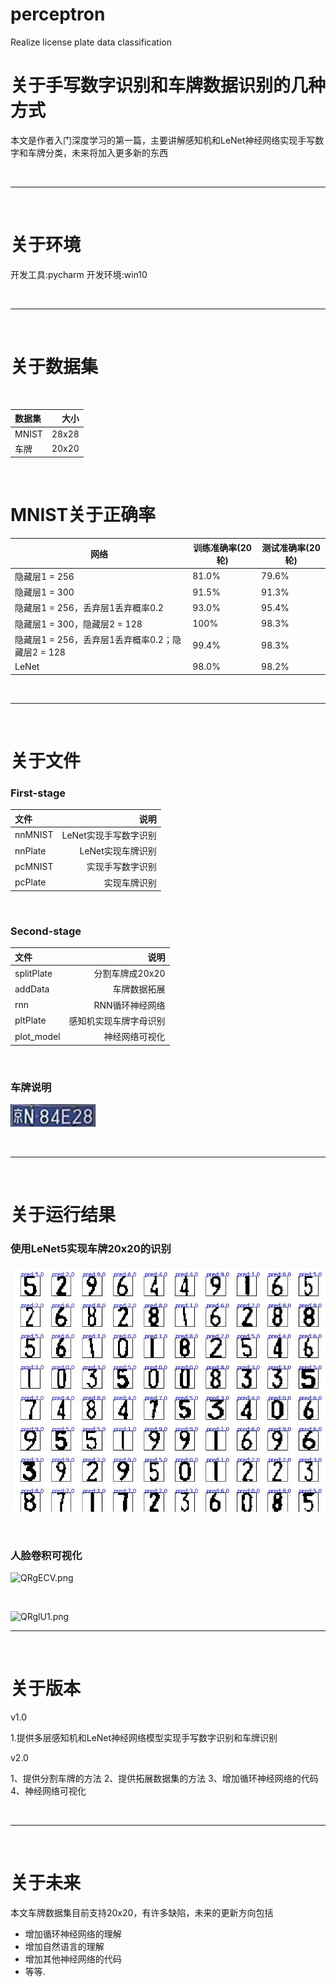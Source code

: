 # perceptron
Realize license plate data classification


# 关于手写数字识别和车牌数据识别的几种方式

本文是作者入门深度学习的第一篇，主要讲解感知机和LeNet神经网络实现手写数字和车牌分类，未来将加入更多新的东西

<br>
<hr>
<br>

# 关于环境

开发工具:pycharm
开发环境:win10

<br>
<hr>
<br>


# 关于数据集

<br>


| 数据集 | 大小 | 
| :-----| ----: |
| MNIST | 28x28 | 
| 车牌 | 20x20 | 

<br>

# MNIST关于正确率

| 网络 | 训练准确率(20轮) |测试准确率(20轮)|
|--|--|--|
| 隐藏层1 = 256 | 81.0% |79.6%|
| 隐藏层1 = 300 |91.5%  |91.3%|
| 隐藏层1 = 256，丢弃层1丢弃概率0.2 |93.0%  |95.4%|
| 隐藏层1 = 300，隐藏层2 = 128 | 100% |98.3%|
| 隐藏层1 = 256，丢弃层1丢弃概率0.2；隐藏层2 = 128 | 99.4% |98.3%|
| LeNet | 98.0% |98.2%|


<br>
<hr>
<br>

# 关于文件

### First-stage

| 文件 | 说明 | 
| :-----| ----: |
| nnMNIST | LeNet实现手写数字识别 | 
| nnPlate | LeNet实现车牌识别 | 
| pcMNIST | 实现手写数字识别 | 
| pcPlate | 实现车牌识别 | 


<br>

### Second-stage



| 文件 | 说明 | 
| :-----| ----: |
| splitPlate | 分割车牌成20x20 | 
| addData   |  车牌数据拓展 | 
| rnn   |  RNN循环神经网络 | 
| pltPlate   |  感知机实现车牌字母识别 | 
| plot_model   |  神经网络可视化 | 

<br>

### 车牌说明

![avater](Results/A01_N84E28_0.jpg)

<br>
<hr>
<br>

# 关于运行结果

### 使用LeNet5实现车牌20x20的识别
![avater](Results/LeNet5_Plate_20x20_0_9.jpg)

<br>

### 人脸卷积可视化

![QRgECV.png](https://s2.ax1x.com/2019/12/14/QRgECV.png)

<br>

![QRglU1.png](https://s2.ax1x.com/2019/12/14/QRglU1.png)
<br>
<hr>
<br>

# 关于版本

v1.0

1.提供多层感知机和LeNet神经网络模型实现手写数字识别和车牌识别

v2.0

1、提供分割车牌的方法
2、提供拓展数据集的方法
3、增加循环神经网络的代码
4、神经网络可视化



<br>
<hr>
<br>

# 关于未来

本文车牌数据集目前支持20x20，有许多缺陷，未来的更新方向包括

 - 增加循环神经网络的理解
 - 增加自然语言的理解
 - 增加其他神经网络的代码
 - 等等.


